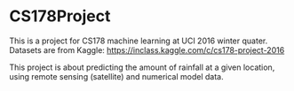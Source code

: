 # CS178Project
This is a project for CS178 machine learning at UCI 2016 winter quater.
Datasets are from Kaggle: https://inclass.kaggle.com/c/cs178-project-2016

This project is about predicting the amount of rainfall at a given location, using remote sensing (satellite) and numerical model data.
